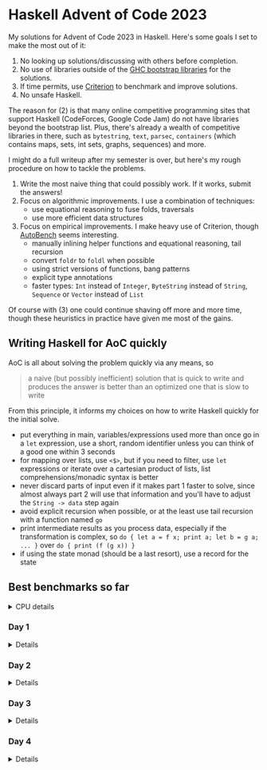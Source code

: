 # Haskell Advent of Code 2023
My solutions for Advent of Code 2023 in Haskell.  Here's some goals I
set to make the most out of it:

1. No looking up solutions/discussing with others before completion.
2. No use of libraries outside of the [GHC bootstrap
  libraries](https://downloads.haskell.org/~ghc/latest/docs/html/libraries/index.html)
  for the solutions.
3. If time permits, use
  [Criterion](https://hackage.haskell.org/package/criterion) to
  benchmark and improve solutions.
4. No unsafe Haskell.

The reason for (2) is that many online competitive programming sites
that support Haskell (CodeForces, Google Code Jam) do not have
libraries beyond the bootstrap list.  Plus, there's already a wealth
of competitive libraries in there, such as `bytestring`, `text`,
`parsec`, `containers` (which contains maps, sets, int sets, graphs,
sequences) and more.

I might do a full writeup after my semester is over, but here's my
rough procedure on how to tackle the problems.

1. Write the most naive thing that could possibly work.  If it works,
   submit the answers!
2. Focus on algorithmic improvements.  I use a combination of
   techniques:
   - use equational reasoning to fuse folds, traversals
   - use more efficient data structures
3. Focus on empirical improvements.  I make heavy use of Criterion,
   though [AutoBench](https://github.com/mathandley/AutoBench) seems
   interesting.
   - manually inlining helper functions and equational reasoning, tail
     recursion
   - convert `foldr` to `foldl` when possible
   - using strict versions of functions, bang patterns
   - explicit type annotations
   - faster types: `Int` instead of `Integer`, `ByteString` instead of
     `String`, `Sequence` or `Vector` instead of `List`

Of course with (3) one could continue shaving off more and more time,
though these heuristics in practice have given me most of the gains.

## Writing Haskell for AoC quickly
AoC is all about solving the problem quickly via any means, so

> a naive (but possibly inefficient) solution that is quick to write
> and produces the answer is better than an optimized one that is slow
> to write

From this principle, it informs my choices on how to write Haskell
quickly for the initial solve.

- put everything in main, variables/expressions used more than once go
  in a `let` expression, use a short, random identifier unless you can
  think of a good one within 3 seconds
- for mapping over lists, use `<$>`, but if you need to filter, use
  `let` expressions or iterate over a cartesian product of lists, list
  comprehensions/monadic syntax is better
- never discard parts of input even if it makes part 1 faster to
  solve, since almost always part 2 will use that information and
  you'll have to adjust the `String -> data` step again
- avoid explicit recursion when possible, or at the least use tail
  recursion with a function named `go`
- print intermediate results as you process data, especially if the
  transformation is complex, so `do { let a = f x; print a; let b = g
  a; ... }` over `do { print (f (g x)) }`
- if using the state monad (should be a last resort), use a record for
  the state

## Best benchmarks so far
<details>
<summary>CPU details</summary>

```
Apple M1 Pro, 32 GB RAM, 10 Threads
```
</details>

### Day 1
<details>

```
benchmarking day1/part1
time                 119.3 μs   (119.2 μs .. 119.5 μs)
                     1.000 R²   (1.000 R² .. 1.000 R²)
mean                 119.4 μs   (119.2 μs .. 119.5 μs)
std dev              532.6 ns   (424.8 ns .. 700.4 ns)

benchmarking day1/part2
time                 732.2 μs   (731.3 μs .. 733.2 μs)
                     1.000 R²   (1.000 R² .. 1.000 R²)
mean                 732.5 μs   (731.1 μs .. 733.9 μs)
std dev              4.863 μs   (3.902 μs .. 6.437 μs)
```
</details>

### Day 2
<details>

```
benchmarking day2/part1
time                 1.049 μs   (1.042 μs .. 1.055 μs)
                     1.000 R²   (1.000 R² .. 1.000 R²)
mean                 1.048 μs   (1.046 μs .. 1.051 μs)
std dev              8.988 ns   (7.142 ns .. 11.40 ns)

benchmarking day2/part2
time                 1.894 μs   (1.890 μs .. 1.898 μs)
                     1.000 R²   (1.000 R² .. 1.000 R²)
mean                 1.894 μs   (1.891 μs .. 1.900 μs)
std dev              13.86 ns   (7.967 ns .. 22.19 ns)

```
</details>

### Day 3
<details>

```
benchmarking day3/part1
time                 1.613 ms   (1.611 ms .. 1.617 ms)
                     1.000 R²   (1.000 R² .. 1.000 R²)
mean                 1.635 ms   (1.630 ms .. 1.640 ms)
std dev              18.89 μs   (15.61 μs .. 23.14 μs)

benchmarking day3/part2
time                 776.8 μs   (771.6 μs .. 783.0 μs)
                     1.000 R²   (0.999 R² .. 1.000 R²)
mean                 774.0 μs   (772.1 μs .. 777.1 μs)
std dev              8.316 μs   (6.077 μs .. 12.97 μs)
```
</details>

### Day 4
<details>

```
benchmarking day4/part1
time                 8.512 μs   (8.507 μs .. 8.519 μs)
                     1.000 R²   (1.000 R² .. 1.000 R²)
mean                 8.516 μs   (8.511 μs .. 8.523 μs)
std dev              20.28 ns   (16.69 ns .. 24.94 ns)

benchmarking day4/part2
time                 63.64 μs   (63.57 μs .. 63.70 μs)
                     1.000 R²   (1.000 R² .. 1.000 R²)
mean                 63.58 μs   (63.54 μs .. 63.62 μs)
std dev              141.1 ns   (116.0 ns .. 182.6 ns)
```
</details>
